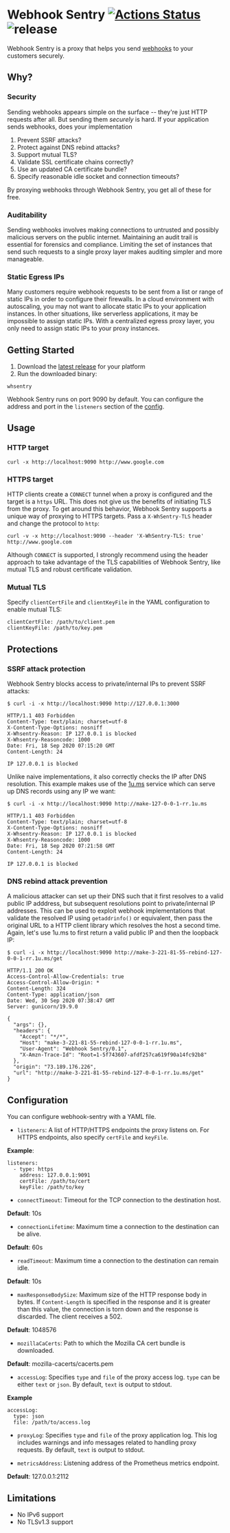 # Webhook Sentry [![Actions Status](https://github.com/juggernaut/egress-proxy/workflows/Go/badge.svg)](https://github.com/juggernaut/egress-proxy/actions) ![release](https://img.shields.io/github/v/release/juggernaut/webhook-sentry?sort=semver)
Webhook Sentry is a proxy that helps you send [webhooks](https://en.wikipedia.org/wiki/Webhook) to your customers securely.

## Why?
### Security
Sending webhooks appears simple on the surface -- they're just HTTP requests after all. But sending them _securely_ is hard. If your application sends webhooks, does your implementation
1. Prevent SSRF attacks?
2. Protect against DNS rebind attacks?
3. Support mutual TLS?
4. Validate SSL certificate chains correctly?
5. Use an updated CA certificate bundle?
6. Specify reasonable idle socket and connection timeouts?

By proxying webhooks through Webhook Sentry, you get all of these for free.

### Auditability
Sending webhooks involves making connections to untrusted and possibly malicious servers on the public internet. Maintaining an audit trail is essential for forensics and compliance.
Limiting the set of instances that send such requests to a single proxy layer makes auditing simpler and more manageable.

### Static Egress IPs
Many customers require webhook requests to be sent from a list or range of static IPs in order to configure their firewalls. In a cloud environment with autoscaling, you
may not want to allocate static IPs to your application instances. In other situations, like serverless applications, it may be impossible to assign static IPs. With a centralized
egress proxy layer, you only need to assign static IPs to your proxy instances.

## Getting Started
1. Download the [latest release](https://github.com/juggernaut/webhook-sentry/releases/latest) for your platform
2. Run the downloaded binary:
```
whsentry
```

Webhook Sentry runs on port 9090 by default. You can configure the address and port in the `listeners` section of the [config](#Configuration).

## Usage
### HTTP target

```
curl -x http://localhost:9090 http://www.google.com
```

### HTTPS target
HTTP clients create a `CONNECT` tunnel when a proxy is configured and the target is a `https` URL. This does not give us the benefits of initiating TLS from the proxy. To get around this behavior, Webhook Sentry supports a unique way of proxying to HTTPS targets. Pass a `X-WhSentry-TLS` header and change the protocol to `http`:

```
curl -v -x http://localhost:9090 --header 'X-WhSentry-TLS: true' http://www.google.com
```

Although `CONNECT` is supported, I strongly recommend using the header approach to take advantage of the TLS capabilities of Webhook Sentry, like mutual TLS and robust certificate validation.

### Mutual TLS
Specify `clientCertFile` and `clientKeyFile` in the YAML configuration to enable mutual TLS:
```
clientCertFile: /path/to/client.pem
clientKeyFile: /path/to/key.pem
```

## Protections
### SSRF attack protection
Webhook Sentry blocks access to private/internal IPs to prevent SSRF attacks:
```
$ curl -i -x http://localhost:9090 http://127.0.0.1:3000

HTTP/1.1 403 Forbidden
Content-Type: text/plain; charset=utf-8
X-Content-Type-Options: nosniff
X-Whsentry-Reason: IP 127.0.0.1 is blocked
X-Whsentry-Reasoncode: 1000
Date: Fri, 18 Sep 2020 07:15:20 GMT
Content-Length: 24

IP 127.0.0.1 is blocked
```

Unlike naive implementations, it also correctly checks the IP after DNS resolution. This example makes use of the [1u.ms](http://1u.ms/) service which can serve up DNS records using any IP we want:
```
$ curl -i -x http://localhost:9090 http://make-127-0-0-1-rr.1u.ms

HTTP/1.1 403 Forbidden
Content-Type: text/plain; charset=utf-8
X-Content-Type-Options: nosniff
X-Whsentry-Reason: IP 127.0.0.1 is blocked
X-Whsentry-Reasoncode: 1000
Date: Fri, 18 Sep 2020 07:21:58 GMT
Content-Length: 24

IP 127.0.0.1 is blocked
```

### DNS rebind attack prevention
A malicious attacker can set up their DNS such that it first resolves to a valid public IP adddress, but subsequent resolutions point to private/internal IP addresses. This can be used to exploit webhook implementations that validate the resolved IP using `getaddrinfo()` or equivalent, then pass the original URL to a HTTP client library which resolves the host a second time. Again, let's use 1u.ms to first return a valid public IP and then the loopback IP:

```
$ curl -i -x http://localhost:9090 http://make-3-221-81-55-rebind-127-0-0-1-rr.1u.ms/get

HTTP/1.1 200 OK
Access-Control-Allow-Credentials: true
Access-Control-Allow-Origin: *
Content-Length: 324
Content-Type: application/json
Date: Wed, 30 Sep 2020 07:38:47 GMT
Server: gunicorn/19.9.0

{
  "args": {},
  "headers": {
    "Accept": "*/*",
    "Host": "make-3-221-81-55-rebind-127-0-0-1-rr.1u.ms",
    "User-Agent": "Webhook Sentry/0.1",
    "X-Amzn-Trace-Id": "Root=1-5f743607-afdf257ca619f90a14fc92b8"
  },
  "origin": "73.189.176.226",
  "url": "http://make-3-221-81-55-rebind-127-0-0-1-rr.1u.ms/get"
}
```

## Configuration
You can configure webhook-sentry with a YAML file.

* `listeners`: A list of HTTP/HTTPS endpoints the proxy listens on. For HTTPS endpoints, also specify `certFile` and `keyFile`.

**Example**:
```
listeners:
  - type: https
    address: 127.0.0.1:9091
    certFile: /path/to/cert
    keyFile: /path/to/key
```

* `connectTimeout`: Timeout for the TCP connection to the destination host.

**Default**: 10s

* `connectionLifetime`: Maximum time a connection to the destination can be alive.

**Default**: 60s

* `readTimeout`: Maximum time a connection to the destination can remain idle.

**Default**: 10s

* `maxResponseBodySize`: Maximum size of the HTTP response body in bytes. If `Content-Length` is specified in the response and it is greater than this value, the connection is torn down and the response is discarded. The client receives a 502.

**Default**: 1048576

* `mozillaCaCerts`: Path to which the Mozilla CA cert bundle is downloaded.

**Default**: mozilla-cacerts/cacerts.pem

* `accessLog`: Specifies `type` and `file` of the proxy access log. `type` can be either `text` or `json`. By default, `text` is output to stdout.

**Example**
```
accessLog:
  type: json
  file: /path/to/access.log
```

* `proxyLog`: Specifies `type` and `file` of the proxy application log. This log includes warnings and info messages related to handling proxy requests. By default, `text` is output to stdout.

* `metricsAddress`: Listening address of the Prometheus metrics endpoint.

**Default**: 127.0.0.1:2112
  

## Limitations
* No IPv6 support
* No TLSv1.3 support




